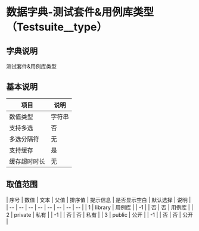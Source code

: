 # 数据字典-测试套件&用例库类型（Testsuite__type）
## 字典说明
测试套件&用例库类型

## 基本说明
| 项目 | 说明 |
| -- | -- |
| 数值类型 | 字符串 |
| 支持多选 | 否 |
| 多选分隔符 | 无 |
| 支持缓存 | 是 |
| 缓存超时时长 | 无 |

## 取值范围
| 序号 | 数值 | 文本 | 父值 | 排序值 | 提示信息 | 是否显示空白 | 默认选择 | 说明 |
| -- | -- | -- | -- | -- | -- | -- | -- |
| 1 | library | 用例库 |  | -1 |  | 否 | 否 | 用例库 |
| 2 | private | 私有 |  | -1 |  | 否 | 否 | 私有 |
| 3 | public | 公开 |  | -1 |  | 否 | 否 | 公开 |


